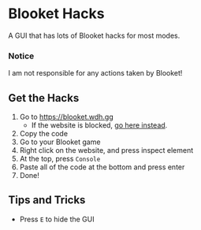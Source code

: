 # Blooket Hacks
A GUI that has lots of Blooket hacks for most modes.

### Notice
I am not responsible for any actions taken by Blooket!

## Get the Hacks

1. Go to https://blooket.wdh.gg
    - If the website is blocked, [go here instead](https://raw.githubusercontent.com/WilliamDavidHarrison/blooket-hacks/main/index.js).
2. Copy the code
3. Go to your Blooket game
4. Right click on the website, and press inspect element
5. At the top, press `Console`
6. Paste all of the code at the bottom and press enter
7. Done!

## Tips and Tricks

- Press `E` to hide the GUI
